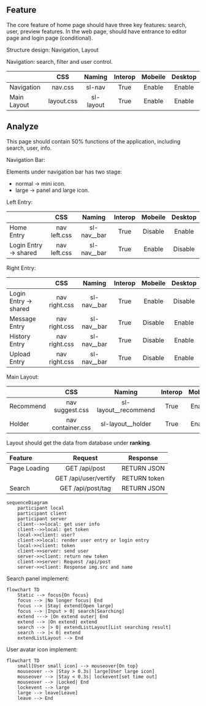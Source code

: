 ## Feature

The core feature of home page should have three key features: search, user, preview features. In the web page,
should have entrance to editor page and login page (conditional). 

Structure design: Navigation, Layout

Navigation: search, filter and user control.

|             |    CSS     |  Naming   | Interop | Mobeile | Desktop |
|-------------|:----------:|:---------:|:-------:|:-------:|:-------:|
| Navigation  |  nav.css   |  sl-nav   |  True   | Enable  | Enable  |
| Main Layout | layout.css | sl-layout |  True   | Enable  | Enable  |

## Analyze

This page should contain 50% functions of the application, including search, user, info.

Navigation Bar:

Elements under navigation bar has two stage:
- normal -> mini icon.
- large -> panel and large icon.

Left Entry:

|                       |     CSS      |   Naming    | Interop | Mobeile | Desktop |
|-----------------------|:------------:|:-----------:|:-------:|:-------:|:-------:|
| Home Entry            | nav left.css | sl-nav__bar |  True   | Disable | Enable  |
| Login Entry -> shared | nav left.css | sl-nav__bar |  True   | Enable  | Disable |

Right Entry:

|                       |      CSS      |  Naming     | Interop | Mobeile | Desktop |
|-----------------------|:-------------:|:-----------:|:-------:|:-------:|:-------:|
| Login Entry -> shared | nav right.css | sl-nav__bar |  True   | Enable  | Disable |
| Message Entry         | nav right.css | sl-nav__bar |  True   | Disable | Enable  |
| History Entry         | nav right.css | sl-nav__bar |  True   | Disable | Enable  |
| Upload Entry          | nav right.css | sl-nav__bar |  True   | Disable | Enable  |

Main Layout:

|           |        CSS        |        Naming        | Interop | Mobeile | Desktop |
|-----------|:-----------------:|:--------------------:|:-------:|:-------:|:-------:|
| Recommend |  nav suggest.css  | sl-layout__recommend |  True   | Enable  | Enable  |
| Holder    | nav container.css |  sl-layout__holder   |  True   | Enable  | Enable  |

Layout should get the data from database under **ranking**.

| Feature      |         Request          |   Response   |
|:-------------|:------------------------:|:------------:|
| Page Loading |      GET /api/post       | RETURN JSON  |
|              |   GET /api/user/vertify  | RETURN token |
| Search       |    GET /api/post/tag     | RETURN JSON  |

```mermaid
sequenceDiagram
    participant local
    participant client
    participant server
    client-->>local: get user info
    client-->>local: get token
    local->>client: user?
    client->>local: render user entry or login entry
    local->>client: token
    client->>server: send user
    server->>client: return new token
    client->>server: Request /api/post
    server->>client: Response img.src and name
```

Search panel implement:

```mermaid
flowchart TD
    Static --> focus{On focus}
    focus --> |No longer focus| End
    focus --> |Stay| extend[Open large]
    focus --> |Input > 0| search[Searching]
    extend ---> |On extend outer| End
    extend --> |On extend| extend
    search --> |> 0| extendListLayout[List searching result]
    search --> |< 0| extend
    extendListLayout --> End
```

User avatar icon implement:

```mermaid
flowchart TD
    small[User small icon] --> mouseover{On top}
    mouseover --> |Stay > 0.3s| large[User large icon]
    mouseover --> |Stay < 0.3s| lockevent[set time out]
    mouseover --> |Locked| End
    lockevent --> large
    large --> leave[Leave]
    leave --> End
```
